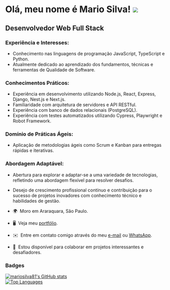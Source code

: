 # Olá, meu nome é Mario Silva! ![](https://user-images.githubusercontent.com/18350557/176309783-0785949b-9127-417c-8b55-ab5a4333674e.gif) 

## Desenvolvedor Web Full Stack

### Experiência e Interesses:
- Conhecimento nas linguagens de programação JavaScript, TypeScript e Python.
- Atualmente dedicado ao aprendizado dos fundamentos, técnicas e ferramentas de Qualidade de Software.

### Conhecimentos Práticos:
- Experiência em desenvolvimento utilizando Node.js, React, Express, Django, Nest.js e Next.js.
- Familiaridade com arquitetura de servidores e API RESTful.
- Experiência com banco de dados relacionais (PostgreSQL).
- Experiência com testes automatizados utilizando Cypress, Playwright e Robot Framework.

### Domínio de Práticas Ágeis:
- Aplicação de metodologias ágeis como Scrum e Kanban para entregas rápidas e iterativas.

### Abordagem Adaptável:
- Abertura para explorar e adaptar-se a uma variedade de tecnologias, refletindo uma abordagem flexível para resolver desafios.
- Desejo de crescimento profissional contínuo e contribuição para o sucesso de projetos inovadores com conhecimento técnico e habilidades de gestão.


- 🌍  Moro em Araraquara, São Paulo.
- 🖥️  Veja meu [portfólio](http://mariosilva.vercel.app).
- ✉️  Entre em contato comigo através do meu [e-mail](mailto:mariosilva.81@icloud.com) ou [WhatsApp](https://wa.me/5516997654818).
- 🤝  Estou disponível para colaborar em projetos interessantes e desafiadores.

### Badges

<a href="http://www.github.com/mariosilva81"><img src="https://github-readme-stats.vercel.app/api?username=mariosilva81&show_icons=true&hide=&count_private=true&title_color=0891b2&text_color=ffffff&icon_color=0891b2&bg_color=1c1917&hide_border=true&show_icons=true" alt="mariosilva81's GitHub stats" /></a>
<br>
<a href="https://github.com/mariosilva81" align="left"><img src="https://github-readme-stats.vercel.app/api/top-langs/?username=mariosilva81&langs_count=10&title_color=0891b2&text_color=ffffff&icon_color=0891b2&bg_color=1c1917&hide_border=true&locale=en&custom_title=Top%20%Languages" alt="Top Languages" /></a>
